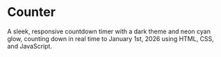 # Counter
A sleek, responsive countdown timer with a dark theme and neon cyan glow, counting down in real time to January 1st, 2026 using HTML, CSS, and JavaScript.
